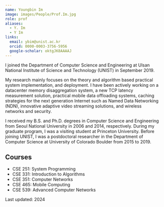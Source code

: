 ```yaml
---
name: Youngbin Im
image: images/People/Prof.Im.jpg
role: prof
aliases:
  - Y. Im
  - Y Im
links:
  email: ybim@unist.ac.kr
  orcid: 0000-0003-3756-5956
  google-scholar: oktgJK8AAAAJ
---
```


I joined the Department of Computer Science and Engineering at Ulsan National Institute of Science and Technology (UNIST) in September 2019.

My research mainly focuses on the theory and algorithm based practical system implementation, and deployment. I have been actively working on a datacenter memory disaggregation system, a new TCP latency measurement solution, practical mobile data offloading systems, caching strategies for the next generation Internet such as Named Data Networking (NDN), innovative adaptive video streaming solutions, and wireless networks and security.

I received my B.S. and Ph.D. degrees in Computer Science and Engineering from Seoul National University in 2006 and 2014, respectively. During my graduate program, I was a visiting student at Princeton University. Before joining UNIST, I was a postdoctoral researcher in the Department of Computer Science at University of Colorado Boulder from 2015 to 2019.

## Courses
* CSE 251: System Programming
* CSE 331: Introduction to Algorithms
* CSE 351: Computer Networks
* CSE 465: Mobile Computing
* CSE 539: Advanced Computer Networks


Last updated: 2024